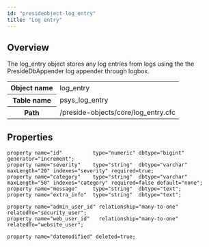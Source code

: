 ```yaml
---
id: "presideobject-log_entry"
title: "Log entry"
---
```


## Overview


The log_entry object stores any log entries from logs using the
the PresideDbAppender log appender through logbox.

<div class="table-responsive"><table class="table table-condensed"><tr><th>Object name</th><td>  log_entry</td></tr><tr><th>Table name</th><td>  psys_log_entry</td></tr><tr><th>Path</th><td>  /preside-objects/core/log_entry.cfc</td></tr></table></div>

## Properties


```luceescript
property name="id"          type="numeric" dbtype="bigint"  generator="increment";
property name="severity"    type="string"  dbtype="varchar" maxLength="20" indexes="severity" required=true;
property name="category"    type="string"  dbtype="varchar" maxLength="50" indexes="category" required=false default="none";
property name="message"     type="string"  dbtype="text";
property name="extra_info"  type="string"  dbtype="text";

property name="admin_user_id" relationship="many-to-one" relatedTo="security_user";
property name="web_user_id"   relationship="many-to-one" relatedTo="website_user";

property name="datemodified" deleted=true;
```